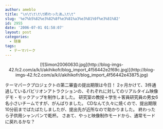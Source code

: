 ```yaml
---
author: ameblo
title: "\n\t\t\t\t終わったあ…\t\t"
slug: '%e7%b5%82%e3%82%8f%e3%81%a3%e3%81%9f%e3%81%82'
id: 2955
date: '2006-07-01 01:58:07'
layout: post
categories:
  - 随筆
tags:
  - テーマパーク
---
```


<div align="center">[![Simon20060630.jpg](http://blog-imgs-42.fc2.com/a/k/i/akihikofr/blog_import_4f56442e2f69c.jpg)](http://blog-imgs-42.fc2.com/a/k/i/akihikofr/blog_import_4f56442e43875.jpg)</div>

テーマパークプロジェクトの第二審査の提出期限は今日！ 2ヶ月かけて、3件通過しているパビリオンアトラクションの、それぞれに対してのリアルタイム映像デモ・モックアップを制作しました。 研究室の教授＋学生＋客員研究員の男女6名小さいチームですが、がんばりました。 CDなんて久々に焼くので、提出期限10分前までばたばたしましたが、提出先が近所なので助かりました。 終わったら子供用シャンパンで乾杯。 さあて、やっと映像制作モードから、通常モードに戻れるかな？